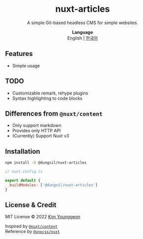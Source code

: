<h1 align="center">nuxt-articles</h1>
<p align="center">
A simple Git-based headless CMS for simple websites.
</p>

<p align="center">
	<b>Language</b><br>
	English | <a href="./README.ko.md">한국어</a>
</p>

## Features
 - Simple usage

## TODO
 - Customizable remark, rehype plugins
 - Syntax highlighting to code blocks

## Differences from `@nuxt/content`
 - Only support markdown
 - Provides only HTTP API
 - (Currently) Support Nuxt v3

## Installation
```bash
npm install -D @dungsil/nuxt-articles
```
```javascript
// nuxt.config.ts

export default {
  buildModules: ['@dungsil/nuxt-articles']
}
```

## License & Credit
MIT License &copy; 2022 [Kim Younggeon](https://younggeon.kim)

Inspired by [`@nuxt/content`](https://content.nuxtjs.org/) \
Reference by [`@unocss/nuxt`](https://github.com/antfu/unocss/tree/main/packages/nuxt)
